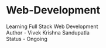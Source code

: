# Web-Development
Learning Full Stack Web Development
<br>
Author - Vivek Krishna Sandupatla
<br>
Status - Ongoing